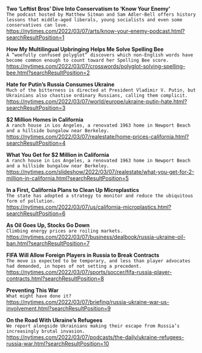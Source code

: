 **Two ‘Leftist Bros’ Dive Into Conservatism to ‘Know Your Enemy’**\
`The podcast hosted by Matthew Sitman and Sam Adler-Bell offers history lessons that middle-aged liberals, young socialists and even some conservatives can love.`\
https://nytimes.com/2022/03/07/arts/know-your-enemy-podcast.html?searchResultPosition=1

**How My Multilingual Upbringing Helps Me Solve Spelling Bee**\
`A “woefully confused polyglot” discovers which non-English words have become common enough to count toward her Spelling Bee score.`\
https://nytimes.com/2022/03/07/crosswords/polyglot-solving-spelling-bee.html?searchResultPosition=2

**Hate for Putin’s Russia Consumes Ukraine**\
`Much of the bitterness is directed at President Vladimir V. Putin, but Ukrainians also chastise ordinary Russians, calling them complicit.`\
https://nytimes.com/2022/03/07/world/europe/ukraine-putin-hate.html?searchResultPosition=3

**$2 Million Homes in California**\
`A ranch house in Los Angeles, a renovated 1963 home in Newport Beach and a hillside bungalow near Berkeley.`\
https://nytimes.com/2022/03/07/realestate/home-prices-california.html?searchResultPosition=4

**What You Get for $2 Million in California**\
`A ranch house in Los Angeles, a renovated 1963 home in Newport Beach and a hillside bungalow near Berkeley.`\
https://nytimes.com/slideshow/2022/03/07/realestate/what-you-get-for-2-million-in-california.html?searchResultPosition=5

**In a First, California Plans to Clean Up Microplastics**\
`The state has adopted a strategy to monitor and reduce the ubiquitous form of pollution.`\
https://nytimes.com/2022/03/07/us/california-microplastics.html?searchResultPosition=6

**As Oil Goes Up, Stocks Go Down**\
`Climbing energy prices are roiling markets.`\
https://nytimes.com/2022/03/07/business/dealbook/russia-ukraine-oil-ban.html?searchResultPosition=7

**FIFA Will Allow Foreign Players in Russia to Break Contracts**\
`The move is expected to be temporary, and less than player advocates had demanded, in hopes of not setting a precedent.`\
https://nytimes.com/2022/03/07/sports/soccer/fifa-russia-player-contracts.html?searchResultPosition=8

**Preventing This War**\
`What might have done it?`\
https://nytimes.com/2022/03/07/briefing/russia-ukraine-war-us-involvement.html?searchResultPosition=9

**On the Road With Ukraine’s Refugees**\
`We report alongside Ukrainians making their escape from Russia’s increasingly brutal invasion.`\
https://nytimes.com/2022/03/07/podcasts/the-daily/ukraine-refugees-russia-war.html?searchResultPosition=10

